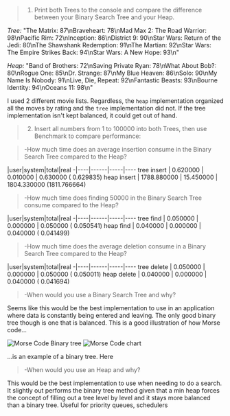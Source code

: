 >1. Print both Trees to the console and compare the difference between your Binary Search Tree and your Heap.

*Tree:*
"The Matrix: 87\nBraveheart: 78\nMad Max 2: The Road Warrior: 98\nPacific Rim: 72\nInception: 86\nDistrict 9: 90\nStar Wars: Return of the Jedi: 80\nThe Shawshank Redemption: 91\nThe Martian: 92\nStar Wars: The Empire Strikes Back: 94\nStar Wars: A New Hope: 93\n"

*Heap:*
"Band of Brothers: 72\nSaving Private Ryan: 78\nWhat About Bob?: 80\nRogue One: 85\nDr. Strange: 87\nMy Blue Heaven: 86\nSolo: 90\nMy Name Is Nobody: 91\nLive, Die, Repeat: 92\nFantastic Beasts: 93\nBourne Identity: 94\nOceans 11: 98\n"

I used 2 different movie lists. Regardless, the `heap` implementation organized all the moves by rating and the `tree` implementation did not. If the tree implementation isn't kept balanced, it could get out of hand.

>2. Insert all numbers from 1 to 100000 into both Trees, then use Benchmark to compare performance:

>-How much time does an average insertion consume in the Binary Search Tree compared to the Heap?

 |user|system|total|real
-|----|------|-----|----
tree insert | 0.620000 | 0.010000 | 0.630000 (  0.629835)
heap insert | 1788.880000 | 15.450000 | 1804.330000 (1811.766664)

>-How much time does finding 50000 in the Binary Search Tree consume compared to the Heap?

 |user|system|total|real
-|----|------|-----|----
tree find | 0.050000 | 0.000000 | 0.050000 (  0.050541)
heap find | 0.040000 | 0.000000 | 0.040000 (  0.041499)

>-How much time does the average deletion consume in a Binary Search Tree compared to the Heap?

 |user|system|total|real
-|----|------|-----|----
tree delete | 0.050000 | 0.000000 | 0.050000 (  0.050011)
heap delete | 0.040000 | 0.000000 | 0.040000 (  0.041694)

>-When would you use a Binary Search Tree and why?

Seems like this would be the best implementation to use in an application where data is constantly being entered and leaving.  The only good binary tree though is one that is balanced.  This is a good illustration of how Morse code...

![Morse Code Binary tree](https://upload.wikimedia.org/wikipedia/commons/1/19/Morse-code-tree.svg)
![Morse Code chart](https://hrexach.files.wordpress.com/2015/07/morse.jpg)

...is an example of a binary tree.  Here

>-When would you use an Heap and why?

This would be the best implementation to use when needing to do a search.  It slightly out performs the binary tree method given that a min heap forces the concept of filling out a tree level by level and it stays more balanced than a binary tree. Useful for priority queues, schedulers
